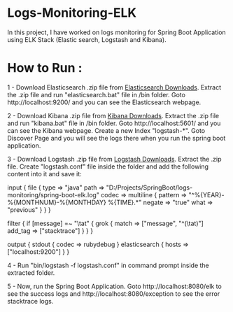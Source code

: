 # Logs-Monitoring-ELK
In this project, I have worked on logs monitoring for Spring Boot Application using ELK Stack (Elastic search, Logstash and Kibana).

# How to Run :

1 - Download Elasticsearch .zip file from [Elasticsearch Downloads](https://www.elastic.co/downloads/elasticsearch). Extract the .zip file and run "elasticsearch.bat" file in /bin folder. Goto http://localhost:9200/ and you can see the Elasticsearch webpage.

2 - Download Kibana .zip file from [Kibana Downloads](https://www.elastic.co/downloads/kibana). Extract the .zip file and run "kibana.bat" file in /bin folder. Goto http://localhost:5601/ and you can see the Kibana webpage. Create a new Index "logstash-*". Goto Discover Page and you will see the logs there when you run the spring boot application.

3 - Download Logstash .zip file from [Logstash Downloads](https://www.elastic.co/downloads/logstash). Extract the .zip file. Create "logstash.conf" file inside the folder and add the following content into it and save it: 

input {
  file {
    type => "java"
    path => "D:/Projects/SpringBoot/logs-monitoring/spring-boot-elk.log"
    codec => multiline {
      pattern => "^%{YEAR}-%{MONTHNUM}-%{MONTHDAY} %{TIME}.*"
      negate => "true"
      what => "previous"
    }
  }
}
 
filter {
  if [message] =~ "\tat" {
    grok {
      match => ["message", "^(\tat)"]
      add_tag => ["stacktrace"]
    }
  }
}
 
output {
  stdout {
    codec => rubydebug
  }
  elasticsearch {
    hosts => ["localhost:9200"]
  }
}

4 - Run "bin/logstash -f logstash.conf" in command prompt inside the extracted folder.

5 - Now, run the Spring Boot Application. Goto http://localhost:8080/elk to see the success logs and http://localhost:8080/exception to see the error stacktrace logs.
